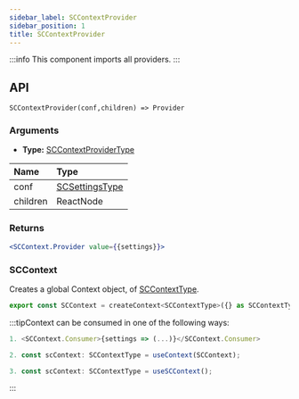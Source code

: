 ```yaml
---
sidebar_label: SCContextProvider
sidebar_position: 1
title: SCContextProvider
---
```


:::info
This component imports all providers.
:::


## API

`SCContextProvider(conf,children) => Provider`
### Arguments

- **Type:** [SCContextProviderType](../Types/context/#sccontextprovidertype)

| Name | Type |
| :------ | :------ |
| conf | [SCSettingsType](../Types/context/#scsettingstype) |
| children | ReactNode |

### Returns

```jsx
<SCContext.Provider value={{settings}}>
```


### SCContext

Creates a global Context object, of [SCContextType](../Types/context/#sccontexttype).

```jsx
export const SCContext = createContext<SCContextType>({} as SCContextType);
```


:::tipContext can be consumed in one of the following ways:
```jsx
1. <SCContext.Consumer>{settings => (...)}</SCContext.Consumer>
```
```jsx
2. const scContext: SCContextType = useContext(SCContext);
```
```jsx
3. const scContext: SCContextType = useSCContext();
````
:::

